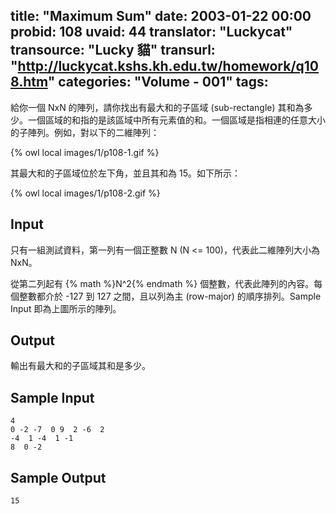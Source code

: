 title: "Maximum Sum"
date: 2003-01-22 00:00
probid: 108
uvaid: 44
translator: "Luckycat"
transource: "Lucky 貓"
transurl: "http://luckycat.kshs.kh.edu.tw/homework/q108.htm"
categories: "Volume - 001"
tags:
---

給你一個 NxN 的陣列，請你找出有最大和的子區域 (sub-rectangle) 其和為多少。一個區域的和指的是該區域中所有元素值的和。一個區域是指相連的任意大小的子陣列。例如，對以下的二維陣列：

{% owl local images/1/p108-1.gif %}

其最大和的子區域位於左下角，並且其和為 15。如下所示：

{% owl local images/1/p108-2.gif %}

<!-- more -->

## Input ##

只有一組測試資料，第一列有一個正整數 N (N <= 100)，代表此二維陣列大小為 NxN。

從第二列起有 {% math %}N^2{% endmath %} 個整數，代表此陣列的內容。每個整數都介於 -127 到 127 之間，且以列為主 (row-major) 的順序排列。Sample Input 即為上圖所示的陣列。

## Output ##

輸出有最大和的子區域其和是多少。

## Sample Input ##

	4
	0 -2 -7  0 9  2 -6  2
	-4  1 -4  1 -1
	8  0 -2

## Sample Output ##

	15